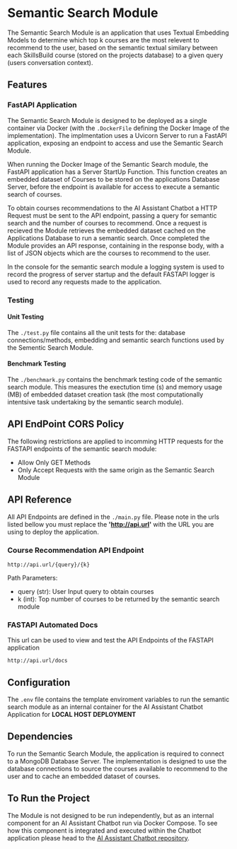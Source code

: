 # Semantic Search Module
The Semantic Search Module is an application that uses Textual Embedding Models to determine which top k courses are the most relevent to recommend to the user, based on the semantic textual similary between each SkillsBuild course (stored on the projects database) to a given query (users conversation context).

## Features

### FastAPI Application
The Semantic Search Module is designed to be deployed as a single container via Docker (with the `.DockerFile` defining the Docker Image of the implementation). The implmentation uses a Uvicorn Server to run a FastAPI application, exposing an endpoint to access and use the Semantic Search Module. 

When running the Docker Image of the Semantic Search module, the FastAPI application has a Server StartUp Function. This function creates an embedded dataset of Courses to be stored on the applications Database Server, before the endpoint is available for access to execute a semantic search of courses.

To obtain courses recommendations to the AI Assistant Chatbot a HTTP Request must be sent to the API endpoint, passing a query for semantic search and the number of courses to recommend. Once a request is recieved the Module retrieves the embedded dataset cached on the Applications Database to run a semantic search. Once completed the Module provides an API response, containing in the response body, with a list of JSON objects which are the courses to recommend to the user.

In the console for the semantic search module a logging system is used to record the progress of server startup and the default FASTAPI logger is used to record any requests made to the application.

### Testing
#### Unit Testing
The `./test.py` file contains all the unit tests for the: database connections/methods, embedding and semantic search functions used by the Sementic Search Module.
#### Benchmark Testing
The `./benchmark.py` contains the benchmark testing code of the semantic search module. This measures the exectution time (s) and memory usage (MB) of embedded dataset creation task (the most computationally intentsive task undertaking by the semantic search module).

## API EndPoint CORS Policy
The following restrictions are applied to incomming HTTP requests for the FASTAPI endpoints of the semantic search module:
- Allow Only GET Methods
- Only Accept Requests with the same origin as the Semantic Search Module

## API Reference
All API Endpoints are defined in the `./main.py` file. Please note in the urls listed bellow you must replace the **'http://api.url'** with the URL you are using to deploy the application.
### Course Recommendation API Endpoint
```
http://api.url/{query}/{k}
```
Path Parameters:
- query (str): User Input query to obtain courses
- k (int): Top number of courses to be returned by the semantic search module
### FASTAPI Automated Docs
This url can be used to view and test the API Endpoints of the FASTAPI application
```
http://api.url/docs
```

## Configuration
The `.env` file contains the template enviroment variables to run the semantic search module as an internal container for the AI Assistant Chatbot Application for **LOCAL HOST DEPLOYMENT**

## Dependencies
To run the Semantic Search Module, the application is required to connect to a MongoDB Database Server. The implementation is designed to use the database connections to source the courses available to recommend to the user and to cache an embedded dataset of courses. 


## To Run the Project
The Module is not designed to be run independently, but as an internal component for an AI Assistant Chatbot run via Docker Compose. To see how this component is integrated and executed within the Chatbot application please head to the [AI Assistant Chatbot repository](https://github.com/Amal-Mathew204/IBM-SkillsBuild-AI-Assistant-Chatbot-POC).

